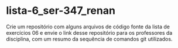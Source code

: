 # lista-6_ser-347_renan
Crie um repositório com alguns arquivos de código fonte da lista de exercícios 06 e envie o link desse repositório para os professores da disciplina, com um resumo da sequência de comandos git utilizados.
